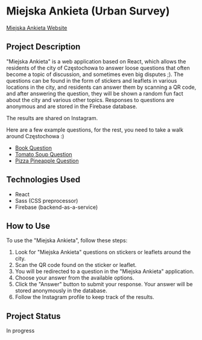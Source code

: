 # Miejska Ankieta (Urban Survey)

[Miejska Ankieta Website](http://miejska-ankieta.czest.pl)

## Project Description

"Miejska Ankieta" is a web application based on React, which allows the residents of the city of Częstochowa to answer loose questions that often become a topic of discussion, and sometimes even big disputes ;). The questions can be found in the form of stickers and leaflets in various locations in the city, and residents can answer them by scanning a QR code, and after answering the question, they will be shown a random fun fact about the city and various other topics. Responses to questions are anonymous and are stored in the Firebase database.

The results are shared on Instagram.

Here are a few example questions, for the rest, you need to take a walk around Częstochowa :)

- [Book Question](http://miejska-ankieta.czest.pl/ksiazka)
- [Tomato Soup Question](http://miejska-ankieta.czest.pl/pomidorowa)
- [Pizza Pineapple Question](http://miejska-ankieta.czest.pl/pizza_ananas)

## Technologies Used

- React
- Sass (CSS preprocessor)
- Firebase (backend-as-a-service)

## How to Use

To use the "Miejska Ankieta", follow these steps:

1. Look for "Miejska Ankieta" questions on stickers or leaflets around the city.
2. Scan the QR code found on the sticker or leaflet.
3. You will be redirected to a question in the "Miejska Ankieta" application.
4. Choose your answer from the available options.
5. Click the "Answer" button to submit your response. Your answer will be stored anonymously in the database.
6. Follow the Instagram profile to keep track of the results.

## Project Status

In progress